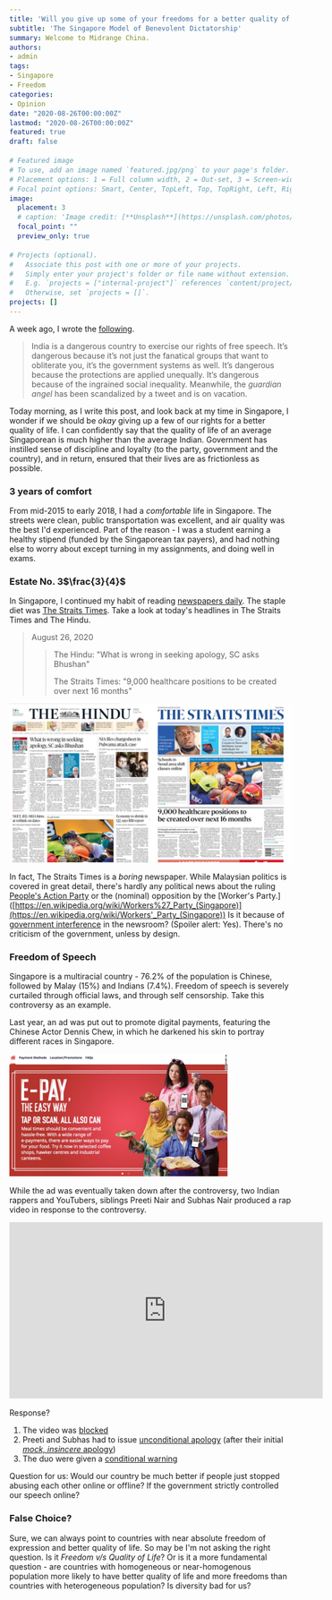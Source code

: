```yaml
---
title: 'Will you give up some of your freedoms for a better quality of life?'
subtitle: 'The Singapore Model of Benevolent Dictatorship'
summary: Welcome to Midrange China.   
authors:
- admin
tags:
- Singapore
- Freedom
categories:
- Opinion
date: "2020-08-26T00:00:00Z"
lastmod: "2020-08-26T00:00:00Z"
featured: true
draft: false

# Featured image
# To use, add an image named `featured.jpg/png` to your page's folder.
# Placement options: 1 = Full column width, 2 = Out-set, 3 = Screen-width
# Focal point options: Smart, Center, TopLeft, Top, TopRight, Left, Right, BottomLeft, Bottom, BottomRight
image:
  placement: 3
  # caption: 'Image credit: [**Unsplash**](https://unsplash.com/photos/CpkOjOcXdUY)'
  focal_point: ""
  preview_only: true

# Projects (optional).
#   Associate this post with one or more of your projects.
#   Simply enter your project's folder or file name without extension.
#   E.g. `projects = ["internal-project"]` references `content/project/deep-learning/index.md`.
#   Otherwise, set `projects = []`.
projects: []
---
```


A week ago, I wrote the [following](https://arunsudarsan.in/post/free-speech/). 

> India is a dangerous country to exercise our rights of free speech. It’s dangerous because it’s not just the fanatical groups that want to obliterate you, it’s the government systems as well. It’s dangerous because the protections are applied unequally. It’s dangerous because of the ingrained social inequality. Meanwhile, the *guardian angel* has been scandalized by a tweet and is on vacation.

Today morning, as I write this post, and look back at my time in Singapore, I wonder if we should be _okay_ giving up a few of our rights for a better quality of life. I can confidently say that the quality of life of an average Singaporean is much higher than the average Indian. Government has instilled sense of discipline and loyalty (to the party, government and the country), and in return, ensured that their lives are as frictionless as possible. 

### 3 years of comfort

From mid-2015 to early 2018, I had a _comfortable_ life in Singapore. The streets were clean, public transportation was excellent, and air quality was the best I'd experienced. Part of the reason - I was a student earning a healthy stipend (funded by the Singaporean tax payers), and had nothing else to worry about except turning in my assignments, and doing well in exams. 

### Estate No. 3$\frac{3}{4}$ 

In Singapore, I continued my habit of reading [newspapers daily](https://arunsudarsan.in/post/support-newspapers/). The staple diet was [The Straits Times](https://www.straitstimes.com/global). Take a look at today's headlines in The Straits Times and The Hindu.

> August 26, 2020
>
> > The Hindu: "What is wrong in seeking apology, SC asks Bhushan"
> >
> > The Straits Times: "9,000 healthcare positions to be created over next 16 months"

 ![Headlines](headline.png)

In fact, The Straits Times is a _boring_ newspaper. While Malaysian politics is covered in great detail, there's hardly any political news about the ruling [People's Action Party]([https://en.wikipedia.org/wiki/People%27s_Action_Party](https://en.wikipedia.org/wiki/People's_Action_Party)) or the (nominal) opposition by the [Worker's Party.]([https://en.wikipedia.org/wiki/Workers%27_Party_(Singapore)](https://en.wikipedia.org/wiki/Workers'_Party_(Singapore)) Is it because of [government interference](https://en.wikipedia.org/wiki/The_Straits_Times#Government_interference) in the newsroom? (Spoiler alert: Yes). There's no criticism of the government, unless by design. 

### Freedom of Speech

Singapore is a multiracial country - 76.2% of the population is Chinese, followed by Malay (15%) and Indians (7.4%). Freedom of speech is severely curtailed through official laws, and through self censorship. Take this controversy as an example. 

Last year, an ad was put out to promote digital payments, featuring the Chinese Actor Dennis Chew, in which he darkened his skin to portray different races in Singapore. 

<img src="brownface.jpg" alt="Brownface" style="zoom:50%;" />

While the ad was eventually taken down after the controversy, two Indian rappers and YouTubers, siblings Preeti Nair and Subhas Nair produced a rap video in response to the controversy.

<iframe width="560" height="315" src="https://www.youtube.com/embed/en3C4paSpBY" frameborder="0" allow="accelerometer; autoplay; encrypted-media; gyroscope; picture-in-picture" allowfullscreen></iframe>

Response?

1. The video was [blocked](https://www.reuters.com/article/us-singapore-socialmedia/social-media-sites-block-satirical-rap-video-in-singapore-after-government-complaint-idUSKCN1US0K8) 
2. Preeti and Subhas had to issue [unconditional apology](https://www.channelnewsasia.com/news/singapore/preetipls-subhas-nair-unconditionally-apologise-for-rap-video-11778560)  (after their initial [_mock, insincere_ apology](https://mothership.sg/2019/08/mha-preetipls-subhas-apology-rap-video/)) 
3. The duo were given a [conditional warning](https://www.todayonline.com/singapore/siblings-behind-controversial-rap-video-given-conditional-warning-police) 

Question for us: Would our country be much better if people just stopped abusing each other online or offline? If the government strictly controlled our speech online? 

### False Choice?

Sure, we can always point to countries with near absolute freedom of expression and better quality of life. So may be I'm not asking the right question. Is it _Freedom v/s Quality of Life_? Or is it a more fundamental question - are countries with homogeneous or near-homogenous population more likely to have better quality of life and more freedoms than countries with heterogeneous population? Is diversity bad for us?  

